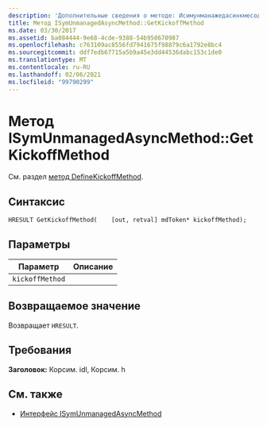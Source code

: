 ```yaml
---
description: 'Дополнительные сведения о методе: Исимунманажедасинкмесод:: GetKickoffMethod'
title: Метод ISymUnmanagedAsyncMethod::GetKickoffMethod
ms.date: 03/30/2017
ms.assetid: ba084444-9e68-4cde-9388-54b950670987
ms.openlocfilehash: c763109ac8556fd7941675f98879c6a1792e8bc4
ms.sourcegitcommit: ddf7edb67715a5b9a45e3dd44536dabc153c1de0
ms.translationtype: MT
ms.contentlocale: ru-RU
ms.lasthandoff: 02/06/2021
ms.locfileid: "99790299"
---
```

# <a name="isymunmanagedasyncmethodgetkickoffmethod-method"></a>Метод ISymUnmanagedAsyncMethod::GetKickoffMethod

См. раздел [метод DefineKickoffMethod](isymunmanagedasyncmethodpropertieswriter-definekickoffmethod-method.md).  
  
## <a name="syntax"></a>Синтаксис  
  
```idl  
HRESULT GetKickoffMethod(    [out, retval] mdToken* kickoffMethod);  
```  
  
## <a name="parameters"></a>Параметры  
  
|Параметр|Описание|  
|---------------|-----------------|  
|`kickoffMethod`||  
  
## <a name="return-value"></a>Возвращаемое значение  

 Возвращает `HRESULT`.  
  
## <a name="requirements"></a>Требования  

 **Заголовок:** Корсим. idl, Корсим. h  
  
## <a name="see-also"></a>См. также

- [Интерфейс ISymUnmanagedAsyncMethod](isymunmanagedasyncmethod-interface.md)
